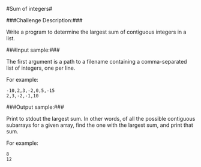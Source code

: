 #Sum of integers#

###Challenge Description:###

Write a program to determine the largest sum of contiguous integers in a list.

###Input sample:###

The first argument is a path to a filename containing a comma-separated list of integers, one per line.

For example:
```
-10,2,3,-2,0,5,-15
2,3,-2,-1,10
```
###Output sample:###

Print to stdout the largest sum. In other words, of all the possible contiguous subarrays for a given array, find the one with the largest sum, and print that sum.

For example: 
```
8
12
```